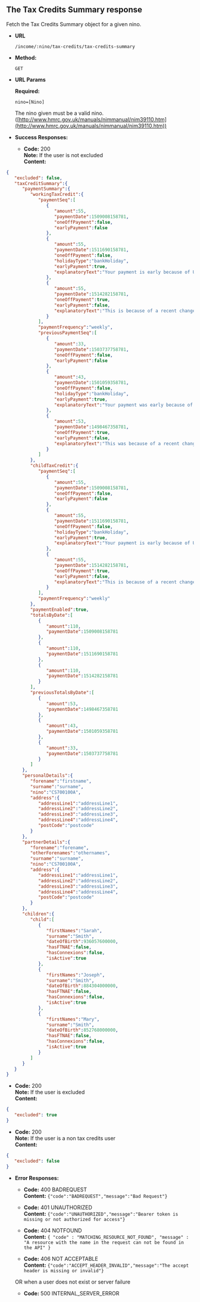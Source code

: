 The Tax Credits Summary response
----
  Fetch the Tax Credits Summary object for a given nino.
  
* **URL**

  `/income/:nino/tax-credits/tax-credits-summary`

* **Method:**
  
  `GET`
  
*  **URL Params**

   **Required:**
 
   `nino=[Nino]`
   
   The nino given must be a valid nino. ([http://www.hmrc.gov.uk/manuals/nimmanual/nim39110.htm](http://www.hmrc.gov.uk/manuals/nimmanual/nim39110.htm))

* **Success Responses:**

  * **Code:** 200 <br />
    **Note:** If the user is not excluded <br />
    **Content:**

```json
{
   "excluded": false,
   "taxCreditSummary":{
      "paymentSummary":{
         "workingTaxCredit":{
            "paymentSeq":[
               {
                  "amount":55,
                  "paymentDate":1509008158781,
                  "oneOffPayment":false,
                  "earlyPayment":false
               },
               {
                  "amount":55,
                  "paymentDate":1511690158781,
                  "oneOffPayment":false,
                  "holidayType":"bankHoliday",
                  "earlyPayment":true,
                  "explanatoryText":"Your payment is early because of UK bank holidays."
               },
               {
                  "amount":55,
                  "paymentDate":1514282158781,
                  "oneOffPayment":true,
                  "earlyPayment":false,
                  "explanatoryText":"This is because of a recent change and is to help you get the right amount of tax credits."
               }
            ],
            "paymentFrequency":"weekly",
            "previousPaymentSeq":[
               {
                  "amount":33,
                  "paymentDate":1503737758781,
                  "oneOffPayment":false,
                  "earlyPayment":false
               },
               {
                  "amount":43,
                  "paymentDate":1501059358781,
                  "oneOffPayment":false,
                  "holidayType":"bankHoliday",
                  "earlyPayment":true,
                  "explanatoryText":"Your payment was early because of UK bank holidays."
               },
               {
                  "amount":53,
                  "paymentDate":1498467358781,
                  "oneOffPayment":true,
                  "earlyPayment":false,
                  "explanatoryText":"This was because of a recent change and was to help you get the right amount of tax credits."
               }
            ]
         },
         "childTaxCredit":{
            "paymentSeq":[
               {
                  "amount":55,
                  "paymentDate":1509008158781,
                  "oneOffPayment":false,
                  "earlyPayment":false
               },
               {
                  "amount":55,
                  "paymentDate":1511690158781,
                  "oneOffPayment":false,
                  "holidayType":"bankHoliday",
                  "earlyPayment":true,
                  "explanatoryText":"Your payment is early because of UK bank holidays."
               },
               {
                  "amount":55,
                  "paymentDate":1514282158781,
                  "oneOffPayment":true,
                  "earlyPayment":false,
                  "explanatoryText":"This is because of a recent change and is to help you get the right amount of tax credits."
               }
            ],
            "paymentFrequency":"weekly"
         },
         "paymentEnabled":true,
         "totalsByDate":[
            {
               "amount":110,
               "paymentDate":1509008158781
            },
            {
               "amount":110,
               "paymentDate":1511690158781
            },
            {
               "amount":110,
               "paymentDate":1514282158781
            }
         ],
         "previousTotalsByDate":[
            {
               "amount":53,
               "paymentDate":1498467358781
            },
            {
               "amount":43,
               "paymentDate":1501059358781
            },
            {
               "amount":33,
               "paymentDate":1503737758781
            }
         ]
      },
      "personalDetails":{
         "forename":"firstname",
         "surname":"surname",
         "nino":"CS700100A",
         "address":{
            "addressLine1":"addressLine1",
            "addressLine2":"addressLine2",
            "addressLine3":"addressLine3",
            "addressLine4":"addressLine4",
            "postCode":"postcode"
         }
      },
      "partnerDetails":{
         "forename":"forename",
         "otherForenames":"othernames",
         "surname":"surname",
         "nino":"CS700100A",
         "address":{
            "addressLine1":"addressLine1",
            "addressLine2":"addressLine2",
            "addressLine3":"addressLine3",
            "addressLine4":"addressLine4",
            "postCode":"postcode"
         }
      },
      "children":{
         "child":[
            {
               "firstNames":"Sarah",
               "surname":"Smith",
               "dateOfBirth":936057600000,
               "hasFTNAE":false,
               "hasConnexions":false,
               "isActive":true
            },
            {
               "firstNames":"Joseph",
               "surname":"Smith",
               "dateOfBirth":884304000000,
               "hasFTNAE":false,
               "hasConnexions":false,
               "isActive":true
            },
            {
               "firstNames":"Mary",
               "surname":"Smith",
               "dateOfBirth":852768000000,
               "hasFTNAE":false,
               "hasConnexions":false,
               "isActive":true
            }
         ]
      }
   }
}
```

  * **Code:** 200 <br />
    **Note:** If the user is excluded <br />
    **Content:**
    
```json
{
   "excluded": true
}
```

  * **Code:** 200 <br />
    **Note:** If the user is a non tax credits user <br />
    **Content:**
    
```json
{
   "excluded": false
}
```
 
* **Error Responses:**

  * **Code:** 400 BADREQUEST <br />
    **Content:** `{"code":"BADREQUEST","message":"Bad Request"}`

  * **Code:** 401 UNAUTHORIZED <br/>
    **Content:** `{"code":"UNAUTHORIZED","message":"Bearer token is missing or not authorized for access"}`

  * **Code:** 404 NOTFOUND <br/>
    **Content:** `{ "code" : "MATCHING_RESOURCE_NOT_FOUND", "message" : "A resource with the name in the request can not be found in the API" }`

  * **Code:** 406 NOT ACCEPTABLE <br />
    **Content:** `{"code":"ACCEPT_HEADER_INVALID","message":"The accept header is missing or invalid"}`

  OR when a user does not exist or server failure

  * **Code:** 500 INTERNAL_SERVER_ERROR <br/>



